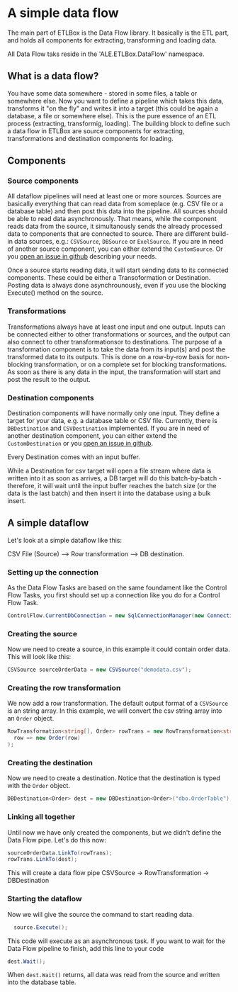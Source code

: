 ﻿# A simple data flow

The main part of ETLBox is the Data Flow library. It basically is the ETL part, and holds all components
for extracting, transforming and loading data. 

All Data Flow taks reside in the 'ALE.ETLBox.DataFlow' namespace.

## What is a data flow?

You have some data somewhere - stored in some files, a table or somewhere else. 
Now you want to define a pipeline which takes this data, transforms it "on the fly" and writes it into a target 
(this could be again a database, a file or somewhere else). 
This is the pure essence of an ETL process (extracting, transformig, loading).
The building block to define such a data flow in ETLBox are source components for extracting, transformations
and destination components for loading.

## Components 

### Source components

All dataflow pipelines will need at least one or more sources. Sources are basically everything that can read data from someplace 
(e.g. CSV file or a database table) and then post this data into the pipeline. All sources should be able to read data asynchronously. 
That means, while the component reads data from the source, it simultanously sends the already processed data to components that are connected to source.
There are different build-in data sources, e.g.: `CSVSource`, `DBSource` or `ExelSource`. If you are in need of another source component, you can either extend the 
`CustomSource`. Or you [open an issue in github](https://github.com/roadrunnerlenny/etlbox/issues) describing your needs. 

Once a source starts reading data, it will start sending data to its connected components. These could be either a Transoformation or Destination.
Posting data is always done asynchrounously, even if you use the blocking Execute() method on the source.  

### Transformations

Transformations always have at least one input and one output. Inputs can be connected either to other transformations or 
sources, and the output can also connect to other transformationsor to destinations. 
The purpose of a transformation component is to take the data from its input(s) and post the transformed data to its outputs. 
This is done on a row-by-row basis for non-blocking transformation, or on a complete set for blocking transformations.
As soon as there is any data in the input, the transformation will start and post the result to the output. 

### Destination components 

Destination components will have normally only one input. They define a target for your data, e.g. a database table or CSV file. Currently, there is `DBDestination` 
and `CSVDestination` implemented. If you are in need of another destination component, you can either extend the `CustomDestination` or you [open an 
issue in github](https://github.com/roadrunnerlenny/etlbox/issues).

Every Destination comes with an input buffer. 

While a Destination for csv target will open a file stream where data is written into it as soon as arrives, 
a DB target will do this batch-by-batch - therefore, 
it will wait until the input buffer reaches the batch size (or the data is the last batch) and then insert 
it into the database using a bulk insert. 


## A simple dataflow

Let's look at a simple dataflow like this:

CSV File (Source) --> Row transformation --> DB destination.

### Setting up the connection

As the Data Flow Tasks are based on the same foundament like the Control Flow Tasks, you first should set up a connection like you do for
a Control Flow Task.

```C#
ControlFlow.CurrentDbConnection = new SqlConnectionManager(new ConnectionString("Data Source=.;Integrated Security=SSPI;"));
```

### Creating the source 

Now we need to create a source, in this example it could contain order data. This will look like this:

```C#
CSVSource sourceOrderData = new CSVSource("demodata.csv");
```

### Creating the row transformation

We now add a row transformation. The default output format of a `CSVSource` is an string array. In this example, we will convert the csv string array into an `Order` object.

```C#
RowTransformation<string[], Order> rowTrans = new RowTransformation<string[], Order>(
  row => new Order(row)
);    
```

### Creating the destination 

Now we need to create a destination. Notice that the destination is typed with the `Order` object.

```C#
DBDestination<Order> dest = new DBDestination<Order>("dbo.OrderTable");
```

### Linking all together

Until now we have only created the components, but we didn't define the Data Flow pipe. Let's do this now:

```C#
sourceOrderData.LinkTo(rowTrans);
rowTrans.LinkTo(dest);
```

This will create a data  flow pipe CSVSource -> RowTransformation -> DBDestination

### Starting the dataflow

Now we will give the source the command to start reading data. 

```C#
  source.Execute();
``` 

This code will execute as an asynchronous task. If you want to wait for the Data Flow pipeline to finish, add this line to your code

```C#
dest.Wait();
```

When `dest.Wait()` returns, all data was read from the source and written into the database table. 

